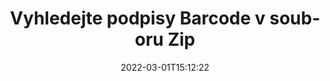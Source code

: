---
############################# Static ############################
layout: "auto-gen-signature"
date: 2022-03-01T15:12:22
draft: false
operation: Search
signaturetype: Barcode
fileformat: Zip
productName: .NET
lang: cs
productCode: net
otherformats: pdf doc docx docm dot dotm dotx odt ott rtf xls xlsx xlsm xlsb csv ods ots xltx xltm ppt pptx pps ppsx odp otp potx potm pptm ppsm png jpg bmp gif tiff svg webp wmf
breadcrumb: Search Barcode signatures at Zip with C#

############################# Head ############################
head_title: "Vyhledejte podpisy Barcode v souboru Zip v C#"
head_description: "Použijte .NET k vyhledávání podpisů Barcode v souborech Zip pomocí několika řádků kódu."

############################# Header ############################
title: "Vyhledejte podpisy Barcode v souboru Zip"
description: "Nativní API .NET umožňuje vyhledávat podpisy Barcode v již podepsaných souborech Zip. Proveďte pokročilé vyhledávání elektronických podpisů ve svých dokumentech Zip pomocí několika řádků kódu."
bg_image: "https://cms.admin.containerize.com/templates/aspose/App_Themes/V3/images/bg/header1.png"
bg_overlay: false
button:
    enable: true

############################# SubMenu ############################
submenu:
    enable: true

    left:
        img_alt: "GroupDocs.Signature for .NET"
        image: "https://cms.admin.containerize.com/templates/groupdocs/images/product-logos/90x90-noborder/groupdocsature-net.png"
        product: "GroupDocs.Signature"
        platform: ".NET"



############################# About ############################
about:
    enable: true
    title: "O GroupDocs.Signature for .NET API"
    content: |
        [GroupDocs.Signature for .NET](https://products.groupdocs.com/signature/net/) poskytuje .NET API pro zpracování dokumentů pomocí různých typů podpisů, jako jsou texty, obrázky, digitální certifikáty, čárové kódy, QR kódy, razítka nebo metadata. Uživatelé mohou přidávat, mazat, aktualizovat, ověřovat nebo prohledávat elektronické podpisy v souborech PDF, dokumentech MS Word, sešitech MS Excel, prezentacích MS PowerPoint, souborech Adobe Photoshop a různých obrazových formátech s další podporou pro přizpůsobení vlastností podpisů podle potřeby.
    

############################# Steps ############################
steps:
    enable: true
    title_left: "Jak hledat podpisy Barcode v Zip"
    content_left: |
        [GroupDocs.Signature for .NET](https://products.groupdocs.com/signature/net/) usnadňuje vývojářům .NET hledání podpisů Barcode v souborech Zip z jejich aplikací implementací několika snadných kroků.
        
        * Vytvořte novou instanci třídy Signature a předejte cestu ke zdrojovému dokumentu jako parametr konstruktoru.
        * Vytvořte instanci objektu SearchOptions podle vašich požadavků a zadejte možnosti vyhledávání.
        * Zavolejte metodu Search instance třídy Signature a předejte jí SearchOptions.
        * Zpracujte výsledky vyhledávání podle svých požadavků.

    title_right: "Požadavky na systém"
    content_right: |
        GroupDocs.Signature for .NET jsou podporovány na všech hlavních platformách a operačních systémech. Před spuštěním níže uvedeného kódu se prosím ujistěte, že máte ve svém systému nainstalovány následující předpoklady.

        * Operační systémy: Microsoft Windows, Linux, MacOS
        * Vývojová prostředí: Microsoft Visual Studio, Xamarin, MonoDevelop
        * Frameworks: .NET Framework, .NET Standard, .NET Core, Mono
        * Stáhněte si nejnovější verzi GroupDocs.Signature for .NET z [Nuget](https://www.nuget.org/packages/groupdocs.signature)
         
    code: |
        ```csharp    
        
        // Set up input Zip file
        string filePath = "input.zip";

        // Instantiate Signature for input file
        using (var signature = new GroupDocs.Signature.Signature(filePath))
        {
                //Create search options
                BarcodeSearchOptions options = new BarcodeSearchOptions()
                {
                    // specify special pages to search on 
                    AllPages = false,
                    // single page number
                    PageNumber = 1,
                    // set up text match type
                    MatchType = TextMatchType.Contains,
                    // specify text pattern to search
                    Text = "Text signature",
                    // return  Barcode images for processing
                    ReturnContent = true,
                    // set up type of returned  Barcode images
                    ReturnContentType = FileType.PNG
                };

                // search for Barcode signatures in Zip document
                List<BarcodeSignature> signatures = signature.Search<BarcodeSignature>(options);

                // process signatures which were found                
                foreach (BarcodeSignature item in signatures)
                {
                    //...
                }
        }

        ```

############################# Demos ############################
demos:
    enable: true
    title: "Vyhledejte živé ukázky elektronických podpisů Barcode"
    content: |
       Navštivte web [GroupDocs.Signature App](https://products.groupdocs.app/signature/family) a vyhledejte v dokumentu různé elektronické podpisy do souborů Zip právě teď.

        
############################# More Formats ############################
more_formats:
    enable: true
    title: "Vyhledejte další podpisy Barcode pomocí C#"
    content: |
        "Vyhledávání elektronických podpisů v různých dokumentech. Najděte podpisy z jednoho z oblíbených formátů souborů, jak je uvedeno níže."
    format: 
           
       
back_to_top:
    enable: true
---